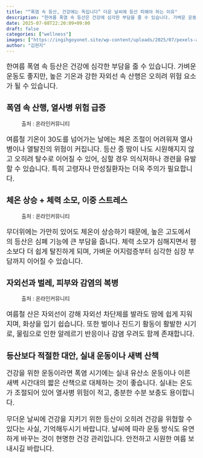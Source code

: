 ```yaml
---
title: "“폭염 속 등산, 건강에는 독입니다” 더운 날씨에 등산 피해야 하는 이유"
description: "한여름 폭염 속 등산은 건강에 심각한 부담을 줄 수 있습니다. 가벼운 운동도 좋지만, 높은 기온과 강한 자외선 속 산행은 오히려 위험 요소가 될 수 있습니다."
date: 2025-07-08T22:20:09+09:00
draft: false
categories: ["wellness"]
images: ["https://ingihgoyonet.site/wp-content/uploads/2025/07/pexels-ajaybhargavguduru-939725-1024x941.jpg", "https://ingihgoyonet.site/wp-content/uploads/2025/07/pexels-ozgomz-840667-1-1024x683.jpg", "https://ingihgoyonet.site/wp-content/uploads/2025/07/pexels-pixabay-70365-768x1024.jpg"]
author: "김현지"
---
```


<p style="font-size:18px">한여름 폭염 속 등산은 건강에 심각한 부담을 줄 수 있습니다. 가벼운 운동도 좋지만, 높은 기온과 강한 자외선 속 산행은 오히려 위험 요소가 될 수 있습니다.</p> <h2 >폭염 속 산행, 열사병 위험 급증</h2> <figure ><img src="https://ingihgoyonet.site/wp-content/uploads/2025/07/pexels-ajaybhargavguduru-939725-1024x941.jpg" alt="" style="aspect-ratio:16/9;object-fit:cover"/><figcaption >출처 : 온라인커뮤니티</figcaption></figure> <p style="font-size:18px">여름철 기온이 30도를 넘어가는 날에는 체온 조절이 어려워져 열사병이나 열탈진의 위험이 커집니다. 등산 중 땀이 나도 시원해지지 않고 오히려 탈수로 이어질 수 있어, 심할 경우 의식저하나 경련을 유발할 수 있습니다. 특히 고령자나 만성질환자는 더욱 주의가 필요합니다.</p> <h2 >체온 상승 + 체력 소모, 이중 스트레스</h2> <figure ><img src="https://ingihgoyonet.site/wp-content/uploads/2025/07/pexels-ozgomz-840667-1-1024x683.jpg" alt="" style="aspect-ratio:16/9;object-fit:cover"/><figcaption >출처 : 온라인커뮤니티</figcaption></figure> <p style="font-size:18px">무더위에는 가만히 있어도 체온이 상승하기 때문에, 높은 고도에서의 등산은 심폐 기능에 큰 부담을 줍니다. 체력 소모가 심해지면서 평소보다 더 쉽게 탈진하게 되며, 가벼운 어지럼증부터 심각한 심장 부담까지 이어질 수 있습니다.</p> <h2 >자외선과 벌레, 피부와 감염의 복병</h2> <figure ><img src="https://ingihgoyonet.site/wp-content/uploads/2025/07/pexels-pixabay-70365-768x1024.jpg" alt="" style="aspect-ratio:16/9;object-fit:cover"/><figcaption >출처 : 온라인커뮤니티</figcaption></figure> <p style="font-size:18px">여름철 산은 자외선이 강해 자외선 차단제를 발라도 땀에 쉽게 지워지며, 화상을 입기 쉽습니다. 또한 벌이나 진드기 활동이 활발한 시기로, 물림으로 인한 알레르기 반응이나 감염 우려도 함께 존재합니다.</p> <h2 >등산보다 적절한 대안, 실내 운동이나 새벽 산책</h2> <p style="font-size:18px">건강을 위한 운동이라면 폭염 시기에는 실내 유산소 운동이나 이른 새벽 시간대의 짧은 산책으로 대체하는 것이 좋습니다. 실내는 온도가 조절되어 있어 열사병 위험이 적고, 충분한 수분 보충도 용이합니다.</p> <p style="font-size:18px">무더운 날씨에 건강을 지키기 위한 등산이 오히려 건강을 위협할 수 있다는 사실, 기억해두시기 바랍니다. 날씨에 따라 운동 방식도 유연하게 바꾸는 것이 현명한 건강 관리입니다. 안전하고 시원한 여름 보내시길 바랍니다.</p>